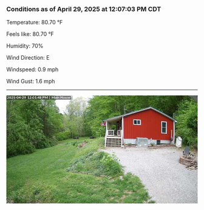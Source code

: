 ### Conditions as of April 29, 2025 at 12:07:03 PM CDT 

Temperature: 80.70 &deg;F

Feels like: 80.70 &deg;F

Humidity: 70%

Wind Direction: E

Windspeed: 0.9 mph

Wind Gust: 1.6 mph

---

<img src="./images/latest.jpeg"/>

